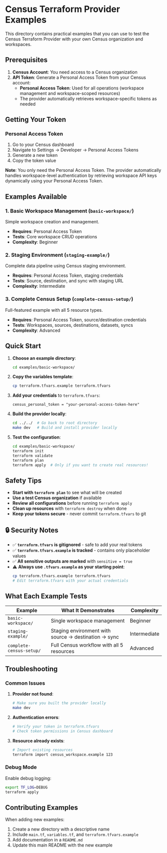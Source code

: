 # Census Terraform Provider Examples

This directory contains practical examples that you can use to test the Census Terraform Provider with your own Census organization and workspaces.

## Prerequisites

1. **Census Account**: You need access to a Census organization
2. **API Token**: Generate a Personal Access Token from your Census account:
   - **Personal Access Token**: Used for all operations (workspace management and workspace-scoped resources)
   - The provider automatically retrieves workspace-specific tokens as needed

## Getting Your Token

### Personal Access Token
1. Go to your Census dashboard
2. Navigate to Settings → Developer → Personal Access Tokens
3. Generate a new token
4. Copy the token value

**Note**: You only need the Personal Access Token. The provider automatically handles workspace-level authentication by retrieving workspace API keys dynamically using your Personal Access Token.

## Examples Available

### 1. Basic Workspace Management (`basic-workspace/`)
Simple workspace creation and management.
- **Requires**: Personal Access Token
- **Tests**: Core workspace CRUD operations
- **Complexity**: Beginner

### 2. Staging Environment (`staging-example/`)
Complete data pipeline using Census staging environment.
- **Requires**: Personal Access Token, staging credentials
- **Tests**: Source, destination, and sync with staging URL
- **Complexity**: Intermediate

### 3. Complete Census Setup (`complete-census-setup/`)
Full-featured example with all 5 resource types.
- **Requires**: Personal Access Token, source/destination credentials
- **Tests**: Workspaces, sources, destinations, datasets, syncs
- **Complexity**: Advanced

## Quick Start

1. **Choose an example directory**:
   ```bash
   cd examples/basic-workspace/
   ```

2. **Copy the variables template**:
   ```bash
   cp terraform.tfvars.example terraform.tfvars
   ```

3. **Add your credentials** to `terraform.tfvars`:
   ```hcl
   census_personal_token = "your-personal-access-token-here"
   ```

4. **Build the provider locally**:
   ```bash
   cd ../../  # Go back to root directory
   make dev   # Build and install provider locally
   ```

5. **Test the configuration**:
   ```bash
   cd examples/basic-workspace/
   terraform init
   terraform validate
   terraform plan
   terraform apply  # Only if you want to create real resources!
   ```

## Safety Tips

- **Start with `terraform plan`** to see what will be created
- **Use a test Census organization** if available
- **Review all configurations** before running `terraform apply`
- **Clean up resources** with `terraform destroy` when done
- **Keep your tokens secure** - never commit `terraform.tfvars` to git

## 🔒 Security Notes

- ✅ **`terraform.tfvars` is gitignored** - safe to add your real tokens
- ✅ **`terraform.tfvars.example` is tracked** - contains only placeholder values  
- ✅ **All sensitive outputs are marked** with `sensitive = true`
- ⚠️ **Always use `.tfvars.example` as your starting point**:
  ```bash
  cp terraform.tfvars.example terraform.tfvars
  # Edit terraform.tfvars with your actual credentials
  ```

## What Each Example Tests

| Example | What It Demonstrates | Complexity |
|---------|---------------------|------------|
| `basic-workspace/` | Single workspace management | Beginner |
| `staging-example/` | Staging environment with source → destination → sync | Intermediate |
| `complete-census-setup/` | Full Census workflow with all 5 resources | Advanced |

## Troubleshooting

### Common Issues

1. **Provider not found**:
   ```bash
   # Make sure you built the provider locally
   make dev
   ```

2. **Authentication errors**:
   ```bash
   # Verify your token in terraform.tfvars
   # Check token permissions in Census dashboard
   ```

3. **Resource already exists**:
   ```bash
   # Import existing resources
   terraform import census_workspace.example 123
   ```

### Debug Mode

Enable debug logging:
```bash
export TF_LOG=DEBUG
terraform apply
```

## Contributing Examples

When adding new examples:
1. Create a new directory with a descriptive name
2. Include `main.tf`, `variables.tf`, and `terraform.tfvars.example`
3. Add documentation in a `README.md`
4. Update this main README with the new example